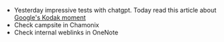 - Yesterday impressive tests with chatgpt. Today read this article about [Google's Kodak moment](https://theconversation.com/googles-search-business-doesnt-have-to-be-killed-by-ai-chatbots-heres-the-ugly-workaround-199801)
- Check campsite in Chamonix
- Check internal weblinks in OneNote
